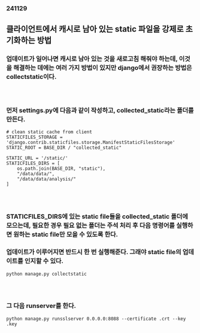 ### 241129
## 클라이언트에서 캐시로 남아 있는 static 파일을 강제로 초기화하는 방법
### 업데이트가 일어나면 캐시로 남아 있는 것을 새로고침 해줘야 하는데, 이것을 해결하는 데에는 여러 가지 방법이 있지만 django에서 권장하는 방법은 collectstatic이다.
### <br/>

### 먼저 settings.py에 다음과 같이 작성하고, collected_static라는 폴더를 만든다. 
```
# clean static cache from client
STATICFILES_STORAGE = 'django.contrib.staticfiles.storage.ManifestStaticFilesStorage'
STATIC_ROOT = BASE_DIR / "collected_static"

STATIC_URL = '/static/'
STATICFILES_DIRS = [
    os.path.join(BASE_DIR, "static"),
    "/data/data/",
    "/data/data/analysis/"
]
```
### <br/>

### STATICFILES_DIRS에 있는 static file들을 collected_static 폴더에 모으는데, 필요한 경우 필요 없는 폴더는 주석 처리 후 다음 명령어를 실행하면 원하는 static file만 모을 수 있도록 한다.
### 업데이트가 이루어지면 반드시 한 번 실행해준다. 그래야 static file의 업데이트를 인지할 수 있다.
```
python manage.py collectstatic
```
### <br/>

### 그 다음 runserver를 한다.
```
python manage.py runsslserver 0.0.0.0:8088 --certificate .crt --key .key
```
